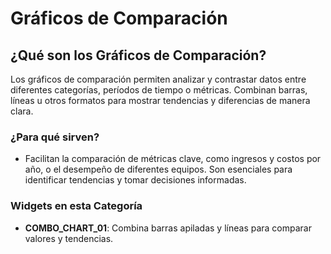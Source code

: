 # Gráficos de Comparación

## ¿Qué son los Gráficos de Comparación?

Los gráficos de comparación permiten analizar y contrastar datos entre diferentes categorías, períodos de tiempo o métricas. Combinan barras, líneas u otros formatos para mostrar tendencias y diferencias de manera clara.

### ¿Para qué sirven?

- Facilitan la comparación de métricas clave, como ingresos y costos por año, o el desempeño de diferentes equipos. Son esenciales para identificar tendencias y tomar decisiones informadas.


### Widgets en esta Categoría

- **COMBO_CHART_01**: Combina barras apiladas y líneas para comparar valores y tendencias.
